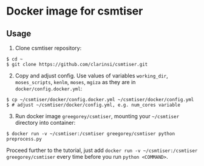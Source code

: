 # Docker image for csmtiser

## Usage

1. Clone csmtiser repository:
```console
$ cd ~
$ git clone https://github.com/clarinsi/csmtiser.git
```

2. Copy and adjust config. Use values of variables `working_dir`, `moses_scripts`, `kenlm`, `moses`, `mgiza` as they are in `docker/config.docker.yml`:
```console
$ cp ~/csmtiser/docker/config.docker.yml ~/csmtiser/docker/config.yml
$ # adjust ~/csmtiser/docker/config.yml, e.g. num_cores variable
```

3. Run docker image `greegorey/csmtiser`, mounting your `~/csmtiser` directory into container:
```console
$ docker run -v ~/csmtiser:/csmtiser greegorey/csmtiser python preprocess.py
```

Proceed further to the tutorial, just add `docker run -v ~/csmtiser:/csmtiser greegorey/csmtiser` every time before you run `python <COMMAND>`.
